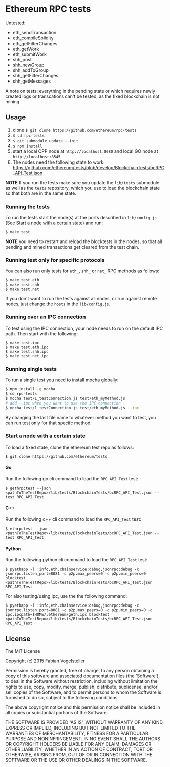 # Ethereum RPC tests


Untested:

- eth_sendTransaction
- eth_compileSolidity
- eth_getFilterChanges
- eth_getWork
- eth_submitWork
- shh_post
- shh_newGroup
- shh_addToGroup
- shh_getFilterChanges
- shh_getMessages

A note on tests: everything in the pending state or which requires newly created logs or transcations can't be tested, as the fixed blockchain is not mining.


## Usage

1. clone `$ git clone https://github.com/ethereum/rpc-tests`
2. `$ cd rpc-tests`
3. `$ git submodule update --init`
4. `$ npm install`
5. start a local CPP node at `http://localhost:8080` and local GO node at `http://localhost:8545`
6. The nodes need the following state to work: https://github.com/ethereum/tests/blob/develop/BlockchainTests/bcRPC_API_Test.json

**NOTE** If you run the tests make sure you update the `lib/tests` submodule as well as the `tests` repository, which you use to load the blockchain state so that both are in the same state.

### Running the tests

To run the tests start the node(s) at the ports described in `lib/config.js` (See [Start a node with a certain state](#start-a-node-with-a-certain-state)) and run:

    $ make test

**NOTE** you need to restart and reload the blocktests in the nodes, so that all pending and mined transactions get cleared from the test chain.

### Running test only for specific protocols

You can also run only tests for `eth_`, `shh_` or `net_` RPC methods as follows:

    $ make test.eth
    $ make test.shh
    $ make test.net

If you don't want to run the tests against all nodes, or run against remote nodes, just change the `hosts` in the `lib/config.js`.


### Running over an IPC connection

To test using the IPC connection, your node needs to run on the default IPC path. Then start with the following:

    $ make test.ipc
    $ make test.eth.ipc
    $ make test.shh.ipc
    $ make test.net.ipc

### Running single tests

To run a single test you need to install mocha globally:

```bash
$ npm install -g mocha
$ cd rpc-tests
$ mocha test/1_testConnection.js test/eth_myMethod.js
# add --ipc when you want to use the IPC connection
$ mocha test/1_testConnection.js test/eth_myMethod.js --ipc
```

By changing the last file name to whatever method you want to test, you can run test only for that specifc method.

### Start a node with a certain state

To load a fixed state, clone the ethereum test repo as follows:

    $ git clone https://github.com/ethereum/tests

#### Go

Run the following go cli command to load the `RPC_API_Test` test:

    $ gethrpctest --json <pathToTheTestRepo>/lib/tests/BlockchainTests/bcRPC_API_Test.json --test RPC_API_Test

#### C++

Run the following c++ cli command to load the `RPC_API_Test` test:

    $ ethrpctest --json <pathToTheTestRepo>/lib/tests/BlockchainTests/bcRPC_API_Test.json --test RPC_API_Test

#### Python

Run the following python cli command to load the `RPC_API_Test` test:

    $ pyethapp -l :info,eth.chainservice:debug,jsonrpc:debug -c jsonrpc.listen_port=8081 -c p2p.max_peers=0 -c p2p.min_peers=0 blocktest <pathToTheTestRepo>/lib/tests/BlockchainTests/bcRPC_API_Test.json RPC_API_Test

For also testing/using ipc, use the the following command:

    $ pyethapp -l :info,eth.chainservice:debug,jsonrpc:debug -c jsonrpc.listen_port=8081 -c p2p.max_peers=0 -c p2p.min_peers=0 -c ipc.ipcpath=$HOME/.ethereum/geth.ipc blocktest <pathToTheTestRepo>/lib/tests/BlockchainTests/bcRPC_API_Test.json RPC_API_Test
    
## License

The MIT License

Copyright (c) 2015 Fabian Vogelsteller

Permission is hereby granted, free of charge, to any person obtaining
a copy of this software and associated documentation files (the
'Software'), to deal in the Software without restriction, including
without limitation the rights to use, copy, modify, merge, publish,
distribute, sublicense, and/or sell copies of the Software, and to
permit persons to whom the Software is furnished to do so, subject to
the following conditions:

The above copyright notice and this permission notice shall be
included in all copies or substantial portions of the Software.

THE SOFTWARE IS PROVIDED 'AS IS', WITHOUT WARRANTY OF ANY KIND,
EXPRESS OR IMPLIED, INCLUDING BUT NOT LIMITED TO THE WARRANTIES OF
MERCHANTABILITY, FITNESS FOR A PARTICULAR PURPOSE AND NONINFRINGEMENT.
IN NO EVENT SHALL THE AUTHORS OR COPYRIGHT HOLDERS BE LIABLE FOR ANY
CLAIM, DAMAGES OR OTHER LIABILITY, WHETHER IN AN ACTION OF CONTRACT,
TORT OR OTHERWISE, ARISING FROM, OUT OF OR IN CONNECTION WITH THE
SOFTWARE OR THE USE OR OTHER DEALINGS IN THE SOFTWARE.

